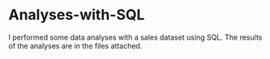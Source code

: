 # Analyses-with-SQL
I performed some data analyses with a sales dataset using SQL. The results of the analyses are in the files attached.
